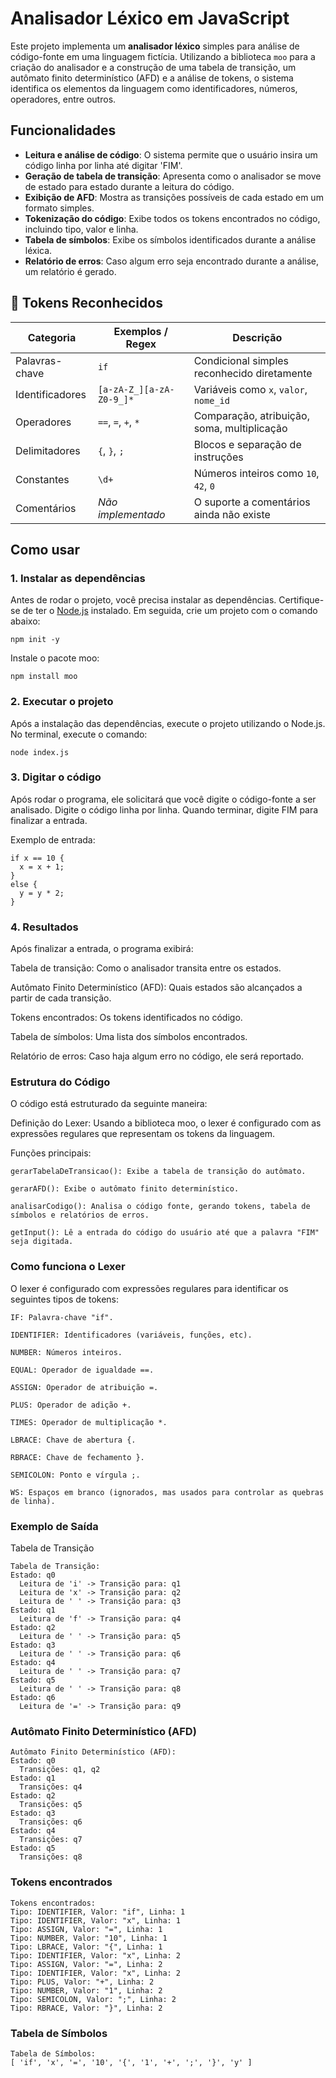 # Analisador Léxico em JavaScript

Este projeto implementa um **analisador léxico** simples para análise de código-fonte em uma linguagem fictícia. Utilizando a biblioteca `moo` para a criação do analisador e a construção de uma tabela de transição, um autômato finito determinístico (AFD) e a análise de tokens, o sistema identifica os elementos da linguagem como identificadores, números, operadores, entre outros.

## Funcionalidades

- **Leitura e análise de código**: O sistema permite que o usuário insira um código linha por linha até digitar 'FIM'.
- **Geração de tabela de transição**: Apresenta como o analisador se move de estado para estado durante a leitura do código.
- **Exibição de AFD**: Mostra as transições possíveis de cada estado em um formato simples.
- **Tokenização do código**: Exibe todos os tokens encontrados no código, incluindo tipo, valor e linha.
- **Tabela de símbolos**: Exibe os símbolos identificados durante a análise léxica.
- **Relatório de erros**: Caso algum erro seja encontrado durante a análise, um relatório é gerado.

## 🧠 Tokens Reconhecidos

| Categoria       | Exemplos / Regex                     | Descrição                                     |
|----------------|--------------------------------------|-----------------------------------------------|
| Palavras-chave | `if`                                 | Condicional simples reconhecido diretamente   |
| Identificadores| `[a-zA-Z_][a-zA-Z0-9_]*`              | Variáveis como `x`, `valor`, `nome_id`        |
| Operadores     | `==`, `=`, `+`, `*`                   | Comparação, atribuição, soma, multiplicação   |
| Delimitadores  | `{`, `}`, `;`                         | Blocos e separação de instruções              |
| Constantes     | `\d+`                                 | Números inteiros como `10`, `42`, `0`         |
| Comentários    | _Não implementado_                    | O suporte a comentários ainda não existe      |


## Como usar

### 1. Instalar as dependências

Antes de rodar o projeto, você precisa instalar as dependências. Certifique-se de ter o [Node.js](https://nodejs.org/) instalado. Em seguida, crie um projeto com o comando abaixo:
```
npm init -y
```

Instale o pacote moo:
```
npm install moo
```

### 2. Executar o projeto
Após a instalação das dependências, execute o projeto utilizando o Node.js. No terminal, execute o comando:
```
node index.js
```
### 3. Digitar o código
Após rodar o programa, ele solicitará que você digite o código-fonte a ser analisado. Digite o código linha por linha. Quando terminar, digite FIM para finalizar a entrada.

Exemplo de entrada:
```
if x == 10 {
  x = x + 1;
}
else {
  y = y * 2;
}
```

### 4. Resultados
Após finalizar a entrada, o programa exibirá:

  Tabela de transição: Como o analisador transita entre os estados.

  Autômato Finito Determinístico (AFD): Quais estados são alcançados a partir de cada transição.

  Tokens encontrados: Os tokens identificados no código.

  Tabela de símbolos: Uma lista dos símbolos encontrados.

  Relatório de erros: Caso haja algum erro no código, ele será reportado.

### Estrutura do Código
O código está estruturado da seguinte maneira:

Definição do Lexer: Usando a biblioteca moo, o lexer é configurado com as expressões regulares que representam os tokens da linguagem.

Funções principais:

```
gerarTabelaDeTransicao(): Exibe a tabela de transição do autômato.

gerarAFD(): Exibe o autômato finito determinístico.

analisarCodigo(): Analisa o código fonte, gerando tokens, tabela de símbolos e relatórios de erros.

getInput(): Lê a entrada do código do usuário até que a palavra "FIM" seja digitada.
```

### Como funciona o Lexer
O lexer é configurado com expressões regulares para identificar os seguintes tipos de tokens:

```
IF: Palavra-chave "if".

IDENTIFIER: Identificadores (variáveis, funções, etc).

NUMBER: Números inteiros.

EQUAL: Operador de igualdade ==.

ASSIGN: Operador de atribuição =.

PLUS: Operador de adição +.

TIMES: Operador de multiplicação *.

LBRACE: Chave de abertura {.

RBRACE: Chave de fechamento }.

SEMICOLON: Ponto e vírgula ;.

WS: Espaços em branco (ignorados, mas usados para controlar as quebras de linha).
```

### Exemplo de Saída
Tabela de Transição
```
Tabela de Transição:
Estado: q0
  Leitura de 'i' -> Transição para: q1
  Leitura de 'x' -> Transição para: q2
  Leitura de ' ' -> Transição para: q3
Estado: q1
  Leitura de 'f' -> Transição para: q4
Estado: q2
  Leitura de ' ' -> Transição para: q5
Estado: q3
  Leitura de ' ' -> Transição para: q6
Estado: q4
  Leitura de ' ' -> Transição para: q7
Estado: q5
  Leitura de ' ' -> Transição para: q8
Estado: q6
  Leitura de '=' -> Transição para: q9
```
### Autômato Finito Determinístico (AFD)
```
Autômato Finito Determinístico (AFD):
Estado: q0
  Transições: q1, q2
Estado: q1
  Transições: q4
Estado: q2
  Transições: q5
Estado: q3
  Transições: q6
Estado: q4
  Transições: q7
Estado: q5
  Transições: q8
```
### Tokens encontrados
```
Tokens encontrados:
Tipo: IDENTIFIER, Valor: "if", Linha: 1
Tipo: IDENTIFIER, Valor: "x", Linha: 1
Tipo: ASSIGN, Valor: "=", Linha: 1
Tipo: NUMBER, Valor: "10", Linha: 1
Tipo: LBRACE, Valor: "{", Linha: 1
Tipo: IDENTIFIER, Valor: "x", Linha: 2
Tipo: ASSIGN, Valor: "=", Linha: 2
Tipo: IDENTIFIER, Valor: "x", Linha: 2
Tipo: PLUS, Valor: "+", Linha: 2
Tipo: NUMBER, Valor: "1", Linha: 2
Tipo: SEMICOLON, Valor: ";", Linha: 2
Tipo: RBRACE, Valor: "}", Linha: 2
```

### Tabela de Símbolos
```
Tabela de Símbolos:
[ 'if', 'x', '=', '10', '{', '1', '+', ';', '}', 'y' ]
```


